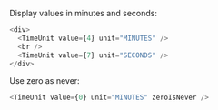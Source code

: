 Display values in minutes and seconds:

```js
<div>
  <TimeUnit value={4} unit="MINUTES" />
  <br />
  <TimeUnit value={7} unit="SECONDS" />
</div>
```

Use zero as never:

```js
<TimeUnit value={0} unit="MINUTES" zeroIsNever />
```
